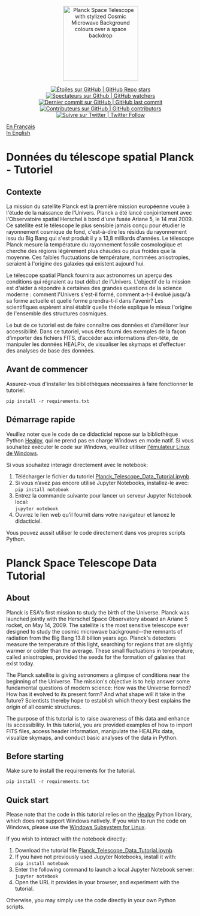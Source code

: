 <p align="center">
    <a href="https://www.asc-csa.gc.ca/eng/satellites/planck/">
        <img alt="Planck Space Telescope with stylized Cosmic Microwave Background colours over a space backdrop" src="https://www.asc-csa.gc.ca/images/satellites/planck/planck-animation.jpg" height="200">
    </a>
</p>

<p align="center">
 <a href="#stars">
  <img alt="Étoiles sur GitHub | GitHub Repo stars" src="https://img.shields.io/github/stars/asc-csa/Planck-Telescope-Data-Tutorial">
 </a>
 <a href="#watchers">
  <img alt="Spectateurs sur Github | GitHub watchers" src="https://img.shields.io/github/watchers/asc-csa/Planck-Telescope-Data-Tutorial">
 </a>
 <a href="https://github.com/asc-csa/Planck-Telescope-Data-Tutorial/tree/main/commits/main">
  <img alt="Dernier commit sur GitHub | GitHub last commit" src="https://img.shields.io/github/last-commit/asc-csa/Planck-Telescope-Data-Tutorial">
 </a>
 <a href="https://github.com/asc-csa/Planck-Telescope-Data-Tutorial/tree/main/graphs/contributors">
  <img alt="Contributeurs sur GitHub | GitHub contributors" src="https://img.shields.io/github/contributors/asc-csa/Planck-Telescope-Data-Tutorial">
 </a>
 <a href="https://twitter.com/intent/follow?screen_name=csa_asc">
  <img alt="Suivre sur Twitter | Twitter Follow" src="https://img.shields.io/twitter/follow/csa_asc?style=social">
 </a>
</p>

[En Français](#Donnees-télescope-spatial-Planck-Tutoriel)  
[In English](#Planck-Space-Telescope-Data-Tutorial)    

# Données du télescope spatial Planck - Tutoriel

## Contexte
La mission du satellite Planck est la première mission européenne vouée à l'étude de la naissance de l'Univers. Planck a été lancé conjointement avec l'Observatoire spatial Herschel à bord d'une fusée Ariane 5, le 14 mai 2009. Ce satellite est le télescope le plus sensible jamais conçu pour étudier le rayonnement cosmique de fond, c'est-à-dire les résidus du rayonnement issu du Big Bang qui s'est produit il y a 13,8 milliards d'années. Le télescope Planck mesure la température du rayonnement fossile cosmologique et cherche des régions légèrement plus chaudes ou plus froides que la moyenne. Ces faibles fluctuations de température, nommées anisotropies, seraient à l'origine des galaxies qui existent aujourd'hui.

Le télescope spatial Planck fournira aux astronomes un aperçu des conditions qui régnaient au tout début de l'Univers. L'objectif de la mission est d'aider à répondre à certaines des grandes questions de la science moderne : comment l'Univers s'est-il formé, comment a-t-il évolué jusqu'à sa forme actuelle et quelle forme prendra-t-il dans l'avenir? Les scientifiques espèrent ainsi établir quelle théorie explique le mieux l'origine de l'ensemble des structures cosmiques.

Le but de ce tutoriel est de faire connaître ces données et d’améliorer leur accessibilité. Dans ce tutoriel, vous êtes fourni des exemples de la façon d’importer des fichiers FITS, d’accéder aux informations d’en-tête, de manipuler les données HEALPix, de visualiser les skymaps et d’effectuer des analyses de base des données.

## Avant de commencer

Assurez-vous d'installer les bibliothèques nécessaires à faire fonctionner le tutoriel.

```
pip install -r requirements.txt
```

## Démarrage rapide

Veuillez noter que le code de ce didacticiel repose sur la bibliothèque Python [Healpy](https://healpy.readthedocs.io/en/latest/index.html), qui ne prend pas en charge Windows en mode natif. Si vous souhaitez exécuter le code sur Windows, veuillez utiliser [l'émulateur Linux de Windows](https://learn.microsoft.com/en-us/windows/wsl/install).

Si vous souhaitez interagir directement avec le notebook:

1. Télécharger le fichier du tutoriel [Planck_Telescope_Data_Tutorial.ipynb](https://github.com/asc-csa/Planck-Telescope-Data-Tutorial/blob/main/Planck_Telescope_Data_Tutorial.ipynb).
2. Si vous n’avez pas encore utilisé Jupyter Notebooks, installez-le avec:<br>
``` pip install notebook ```
3. Entrez la commande suivante pour lancer un serveur Jupyter Notebook local:<br>
``` jupyter notebook ```
4. Ouvrez le lien web qu’il fournit dans votre navigateur et lancez le didacticiel.

Vous pouvez aussit utiliser le code directement dans vos propres scripts Python.

# Planck Space Telescope Data Tutorial

## About
Planck is ESA's first mission to study the birth of the Universe. Planck was launched jointly with the Herschel Space Observatory aboard an Ariane 5 rocket, on May 14, 2009. The satellite is the most sensitive telescope ever designed to study the cosmic microwave background--the remnants of radiation from the Big Bang 13.8 billion years ago. Planck's detectors measure the temperature of this light, searching for regions that are slightly warmer or colder than the average. These small fluctuations in temperature, called anisotropies, provided the seeds for the formation of galaxies that exist today.

The Planck satellite is giving astronomers a glimpse of conditions near the beginning of the Universe. The mission's objective is to help answer some fundamental questions of modern science: How was the Universe formed? How has it evolved to its present form? And what shape will it take in the future? Scientists thereby hope to establish which theory best explains the origin of all cosmic structures.

The purpose of this tutorial is to raise awareness of this data and enhance its accessibility. In this tutorial, you are provided examples of how to import FITS files, access header information, manipulate the HEALPix data, visualize skymaps, and conduct basic analyses of the data in Python. 

## Before starting

Make sure to install the requirements for the tutorial.

```
pip install -r requirements.txt
```

## Quick start
Please note that the code in this tutorial relies on the [Healpy](https://healpy.readthedocs.io/en/latest/index.html) Python library, which does not support Windows natively. If you wish to run the code on Windows, please use the [Windows Subsystem for Linux](https://learn.microsoft.com/en-us/windows/wsl/install).

If you wish to interact with the notebook directly:

1. Download the tutorial file [Planck_Telescope_Data_Tutorial.ipynb](https://github.com/asc-csa/Planck-Telescope-Data-Tutorial/blob/main/Planck_Telescope_Data_Tutorial.ipynb).
2. If you have not previously used Jupyter Notebooks, install it with:<br>
``` pip install notebook ```
3. Enter the following command to launch a local Jupyter Notebook server:<br>
``` jupyter notebook ```
4. Open the URL it provides in your browser, and experiment with the tutorial.

Otherwise, you may simply use the code directly in your own Python scripts.
